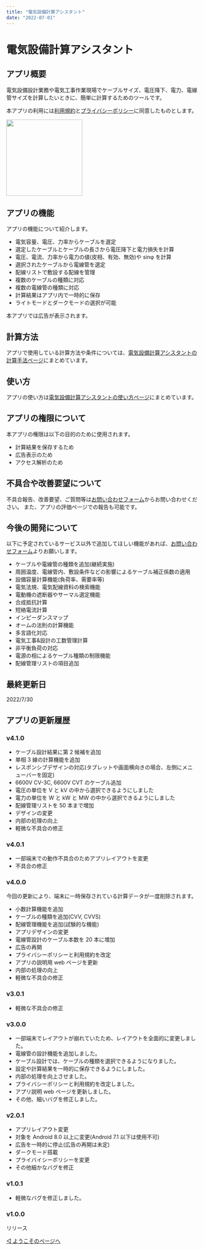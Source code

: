 ```yaml
---
title: "電気設備計算アシスタント"
date: "2022-07-01"
---
```


# 電気設備計算アシスタント

## アプリ概要

電気設備設計業務や電気工事作業現場でケーブルサイズ、電圧降下、電力、電線管サイズを計算したいときに、簡単に計算するためのツールです。

本アプリの利用には[利用規約](../common/terms.md)と[プライバシーポリシー](../common/privacypolicy.md)に同意したものとします。

<img src='Screenshot_1656582729.png' width='200'>

## アプリの機能

アプリの機能について紹介します。

- 電気容量、電圧、力率からケーブルを選定
- 選定したケーブルとケーブルの長さから電圧降下と電力損失を計算
- 電圧、電流、力率から電力の値(皮相、有効、無効)や sinφ を計算
- 選択されたケーブルから電線管を選定
- 配線リストで敷設する配線を管理
- 複数のケーブルの種類に対応
- 複数の電線管の種類に対応
- 計算結果はアプリ内で一時的に保存
- ライトモードとダークモードの選択が可能

本アプリでは広告が表示されます。

## 計算方法

アプリで使用している計算方法や条件については、[電気設備計算アシスタントの計算手法ページ](method.md)にまとめています。

## 使い方

アプリの使い方は[電気設備計算アシスタントの使い方ページ](howtouse.md)にまとめています。

## アプリの権限について

本アプリの権限は以下の目的のために使用されます。

- 計算結果を保存するため
- 広告表示のため
- アクセス解析のため

## 不具合や改善要望について

不具合報告、改善要望、ご質問等は[お問い合わせフォーム](https://forms.gle/6G7RaQP7uG7ufKSP8)からお問い合わせください。
また、アプリの評価ページでの報告も可能です。

## 今後の開発について

以下に予定されているサービス以外で追加してほしい機能があれば、[お問い合わせフォーム](https://forms.gle/6G7RaQP7uG7ufKSP8)よりお願いします。

- ケーブルや電線管の種類を追加(継続実施)
- 周囲温度、電線管内、敷設条件などの影響によるケーブル補正係数の適用
- 設備容量計算機能(負荷率、需要率等)
- 電気法規、電気配線資料の検索機能
- 電動機の遮断器やサーマル選定機能
- 合成抵抗計算
- 短絡電流計算
- インピーダンスマップ
- オームの法則の計算機能
- 多言語化対応
- 電気工事&設計の工数管理計算
- 非平衡負荷の対応
- 電源の相によるケーブル種類の制限機能
- 配線管理リストの項目追加

## 最終更新日

2022/7/30

## アプリの更新履歴

### v4.1.0

- ケーブル設計結果に第 2 候補を追加
- 単相 3 線の計算機能を追加
- レスポンシブデザインの対応(タブレットや画面横向きの場合、左側にメニューバーを固定)
- 6600V CV-3C, 6600V CVT のケーブル追加
- 電圧の単位を V と kV の中から選択できるようにしました
- 電力の単位を W と kW と MW の中から選択できるようにしました
- 配線管理リストを 50 本まで増加
- デザインの変更
- 内部の処理の向上
- 軽微な不具合の修正

### v4.0.1

- 一部端末での動作不具合のためアプリレイアウトを変更
- 不具合の修正

### v4.0.0

今回の更新により、端末に一時保存されている計算データが一度削除されます。

- 小数計算機能を追加
- ケーブルの種類を追加(CVV, CVVS)
- 配線管理機能を追加(試験的な機能)
- アプリデザインの変更
- 電線管設計のケーブル本数を 20 本に増加
- 広告の再開
- プライバシーポリシーと利用規約を改定
- アプリの説明用 web ページを更新
- 内部の処理の向上
- 軽微な不具合の修正

### v3.0.1

- 軽微な不具合の修正

### v3.0.0

- 一部端末でレイアウトが崩れていたため、レイアウトを全面的に変更しました。
- 電線管の設計機能を追加しました。
- ケーブル設計では、ケーブルの種類を選択できるようになりました。
- 設定や計算結果を一時的に保存できるようにしました。
- 内部の処理を向上させました。
- プライバシーポリシーと利用規約を改定しました。
- アプリ説明 web ページを更新しました。
- その他、細いバグを修正しました。

### v2.0.1

- アプリレイアウト変更
- 対象を Android 8.0 以上に変更(Android 7.1 以下は使用不可)
- 広告を一時的に停止(広告の再開は未定)
- ダークモード搭載
- プライバイシーポリシーを変更
- その他細かなバグを修正

### v1.0.1

- 軽微なバグを修正しました。

### v1.0.0

リリース

[◁ ようこそのページへ](../index.md)
